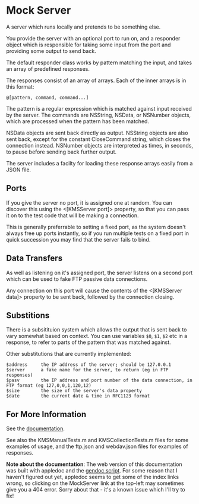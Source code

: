 Mock Server
===========

A server which runs locally and pretends to be something else.

You provide the server with an optional port to run on, and a responder object which is responsible for taking some input from the port and providing some output to send back.

The default responder class works by pattern matching the input, and takes an array of predefined responses.

The responses consist of an array of arrays. Each of the inner arrays is in this format:

    @[pattern, command, command...]

The pattern is a regular expression which is matched against input received by the server.
The commands are NSString, NSData, or NSNumber objects, which are processed when
the pattern has been matched.

NSData objects are sent back directly as output.
NSString objects are also sent back, except for the constant CloseCommand string, which closes the connection instead.
NSNumber objects are interpreted as times, in seconds, to pause before sending back further output.

The server includes a facilty for loading these response arrays easily from a JSON file.

## Ports

If you give the server no port, it is assigned one at random. You can discover this using the <[KMSServer port]> property, so that
you can pass it on to the test code that will be making a connection.

This is generally preferrable to setting a fixed port, as the system doesn't always free up ports instantly, so if you
run multiple tests on a fixed port in quick succession you may find that the server fails to bind.

## Data Transfers

As well as listening on it's assigned port, the server listens on a second port which can be used to fake FTP
passive data connections.

Any connection on this port will cause the contents of the <[KMSServer data]> property to be sent back, followed by
the connection closing.

## Substitions

There is a subsitituion system which allows the output that is sent back to vary somewhat based on context.
You can use variables `$0`, `$1`, `$2` etc in a response, to refer to parts of the pattern that was matched against.

Other substitutions that are currently implemented:

    $address     the IP address of the server; should be 127.0.0.1
    $server      a fake name for the server, to return (eg in FTP responses)
    $pasv        the IP address and port number of the data connection, in FTP format (eg 127,0,0,1,120,12)
    $size        the size of the server's data property
    $date        the current date & time in RFC1123 format

## For More Information

See the [documentation](http://karelia.github.com/MockServer/Documentation/).

See also the KMSManualTests.m and KMSCollectionTests.m files for some examples of usage, and the ftp.json and webdav.json files for examples of responses.

**Note about the documentation**: The web version of this documentation was built with appledoc and the [gendoc script](https://github.com/samdeane/gendoc). 
For some reason that I haven't figured out yet, appledoc seems to get some of the index links wrong, so clicking on the MockServer link at the top-left may sometimes give you a 404 error. Sorry about that - it's a known issue which I'll try to fix!
